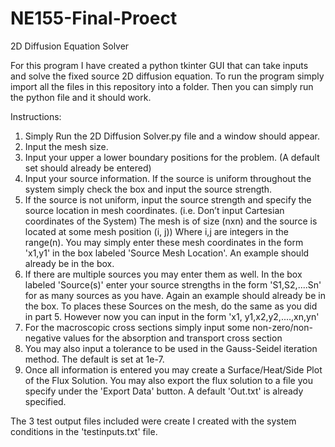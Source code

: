 # NE155-Final-Proect
2D Diffusion Equation Solver


For this program I have created a python tkinter GUI that can take inputs and solve the fixed source 2D diffusion equation.
To run the program simply import all the files in this repository into a folder. Then you can simply run the python file
and it should work.

Instructions:
1. Simply Run the 2D Diffusion Solver.py file and a window should appear.
2. Input the mesh size.
3. Input your upper a lower boundary positions for the problem. (A default set should already be entered)
4. Input your source information. If the source is uniform throughout the system simply check the box and input the
   source strength. 
5. If the source is not uniform, input the source strength and specify the source location in mesh coordinates. 
   (i.e. Don’t input Cartesian coordinates of the System) The mesh is of size (nxn) and the source is located at some mesh position (i, j))
   Where i,j are integers in the range(n). You may simply enter these mesh coordinates in the form 'x1,y1' in the box labeled 
   'Source Mesh Location'. An example should already be in the box.
6. If there are multiple sources you may enter them as well. In the box labeled 'Source(s)' enter your source strengths in
   the form 'S1,S2,....Sn' for as many sources as you have. Again an example should already be in the box. To places these
   Sources on the mesh, do the same as you did in part 5. However now you can input in the form 'x1, y1,x2,y2,....,xn,yn'
7. For the macroscopic cross sections simply input some non-zero/non-negative values for the absorption and transport cross section
8. You may also input a tolerance to be used in the Gauss-Seidel iteration method. The default is set at 1e-7.
9. Once all information is entered you may create a Surface/Heat/Side Plot of the Flux Solution. You may also export the flux solution
   to a file you specify under the 'Export Data' button. A default 'Out.txt' is already specified.

The 3 test output files included were create I created with the system conditions in the 'testinputs.txt' file.



